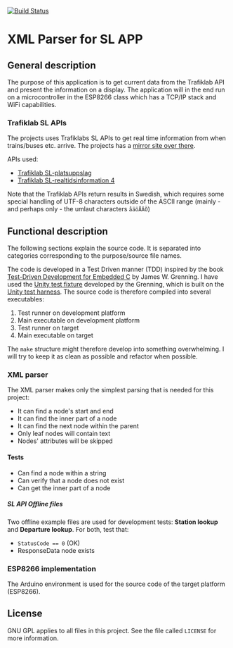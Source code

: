 [![Build Status](https://travis-ci.org/emanuelen5/ESP8266-SL-API.svg?branch=master)](https://travis-ci.org/emanuelen5/ESP8266-SL-API)

# XML Parser for SL APP
## General description
The purpose of this application is to get current data from the Trafiklab API and present the information on a display. The application will in the end run on a microcontroller in the ESP8266 class which has a TCP/IP stack and WiFi capabilities.

### Trafiklab SL APIs
The projects uses Trafiklabs SL APIs to get real time information from when trains/buses etc. arrive. The projects has a [mirror site over there][Trafiklab project].

APIs used:

  * [Trafiklab SL-platsuppslag]
  * [Trafiklab SL-realtidsinformation 4]

[Trafiklab project]: http://trafiklab.se/projekt/sl-makerspace-sign
[Trafiklab SL-platsuppslag]: http://trafiklab.se/api/sl-platsuppslag
[Trafiklab SL-realtidsinformation 4]: http://trafiklab.se/api/sl-realtidsinformation-4

Note that the Trafiklab APIs return results in Swedish, which requires some special handling of UTF-8 characters outside of the ASCII range (mainly - and perhaps only - the umlaut characters `åäöÅÄÖ`)

## Functional description
The following sections explain the source code. It is separated into categories corresponding to the purpose/source file names.

The code is developed in a Test Driven manner (TDD) inspired by the book [Test-Driven Development for Embedded C](https://pragprog.com/titles/jgade) by James W. Grenning. I have used the [Unity test fixture](https://github.com/ThrowTheSwitch/Unity/tree/master/extras/fixture) developed by the Grenning, which is built on the [Unity test harness](https://github.com/ThrowTheSwitch/Unity). The source code is therefore compiled into several executables:
  
  1. Test runner on development platform
  2. Main executable on development platform
  3. Test runner on target
  4. Main executable on target

The `make` structure might therefore develop into something overwhelming. I will try to keep it as clean as possible and refactor when possible.

### XML parser
The XML parser makes only the simplest parsing that is needed for this project:

  * It can find a node's start and end
  * It can find the inner part of a node
  * It can find the next node within the parent
  * Only leaf nodes will contain text
  * Nodes' attributes will be skipped

#### Tests
  
  * Can find a node within a string
  * Can verify that a node does not exist
  * Can get the inner part of a node

##### SL API Offline files
Two offline example files are used for development tests: **Station lookup** and **Departure lookup**. For both, test that:

  * `StatusCode == 0` (OK)
  * ResponseData node exists

### ESP8266 implementation
The Arduino environment is used for the source code of the target platform (ESP8266).

## License
GNU GPL applies to all files in this project. See the file called `LICENSE` for more information.
